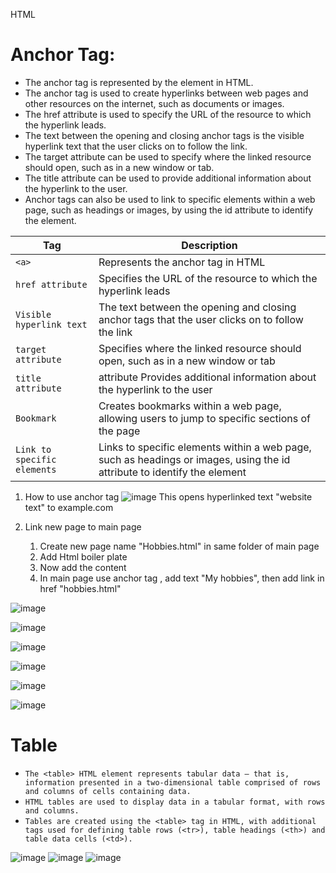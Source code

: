 HTML



# Anchor Tag:
- The anchor tag is represented by the <a> element in HTML.
- The anchor tag is used to create hyperlinks between web pages and other resources on the internet, such as documents or images.
- The href attribute is used to specify the URL of the resource to which the hyperlink leads. 
- The text between the opening and closing anchor tags is the visible hyperlink text that the user clicks on to follow the link.
- The target attribute can be used to specify where the linked resource should open, such as in a new window or tab.
- The title attribute can be used to provide additional information about the hyperlink to the user.
- Anchor tags can also be used to link to specific elements within a web page, such as headings or images, by using the id attribute to identify the element.
  
  
| Tag | Description |
| --- | --- |
| `<a>` | Represents the anchor tag in HTML |
| `href attribute` | Specifies the URL of the resource to which the hyperlink leads |
| `Visible hyperlink text` | The text between the opening and closing anchor tags that the user clicks on to follow the link |
| `target attribute` | Specifies where the linked resource should open, such as in a new window or tab |
| `title attribute` | attribute	Provides additional information about the hyperlink to the user |
| `Bookmark` | Creates bookmarks within a web page, allowing users to jump to specific sections of the page |
| `Link to specific elements` | Links to specific elements within a web page, such as headings or images, using the id attribute to identify the element |
  
1. How to use anchor tag 
  ![image](https://user-images.githubusercontent.com/125631878/226855329-de873234-2557-40fc-85de-9cfb9aae1d7d.png)
   This opens hyperlinked text "website text" to example.com
  
2. Link new page to main page
   1. Create new page name "Hobbies.html" in same folder of main page 
   2. Add Html boiler plate
   3. Now add the content 
   4. In main page use anchor tag <a>, add text "My hobbies", then add link in href "hobbies.html" 
  
  
  
![image](https://user-images.githubusercontent.com/125631878/226837759-fc703d2c-b305-415b-8b3a-004aa4d37bb3.png)
  
  
![image](https://user-images.githubusercontent.com/125631878/226849646-fadc8b0f-5d62-4523-bbad-fdb859660f10.png)
  
![image](https://user-images.githubusercontent.com/125631878/227138836-a1a80d11-6e7d-46fc-86df-48f7b331ee7d.png)

![image](https://user-images.githubusercontent.com/125631878/227138920-b9ccad75-d1e2-4390-9126-bdcf830b5f4a.png)

![image](https://user-images.githubusercontent.com/125631878/227139103-4f61021e-faac-420d-82a4-f906ce6a45ef.png)

![image](https://user-images.githubusercontent.com/125631878/227139192-15e23329-0312-41d5-8b67-31062c42c8e8.png)

  
  # Table
-  `The <table> HTML element represents tabular data — that is, information presented in a two-dimensional table comprised of rows and columns of cells containing data. `
- `HTML tables are used to display data in a tabular format, with rows and columns.`
- `Tables are created using the <table> tag in HTML, with additional tags used for defining table rows (<tr>), table headings (<th>) and table data cells (<td>).`
 

![image](https://user-images.githubusercontent.com/125631878/228592462-f4a46665-b1f9-4bde-b268-9fd7d29d7de3.png)
![image](https://user-images.githubusercontent.com/125631878/228591119-9e37ea55-5551-4871-8569-666cb37f05f6.png)
![image](https://user-images.githubusercontent.com/125631878/228592935-764b8c4c-a69e-4c06-a2e3-681c83f4d1b1.png)




